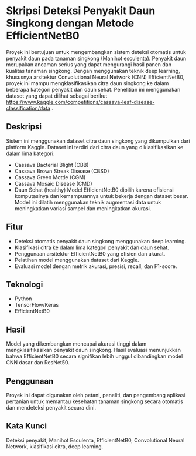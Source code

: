 # Skripsi Deteksi Penyakit Daun Singkong dengan Metode EfficientNetB0
Proyek ini bertujuan untuk mengembangkan sistem deteksi otomatis untuk penyakit daun pada tanaman singkong (Manihot esculenta). Penyakit daun merupakan ancaman serius yang dapat mengurangi hasil panen dan kualitas tanaman singkong. Dengan menggunakan teknik deep learning, khususnya arsitektur Convolutional Neural Network (CNN) EfficientNetB0, proyek ini mampu mengklasifikasikan citra daun singkong ke dalam beberapa kategori penyakit dan daun sehat. Penelitian ini menggunakan dataset yang dapat dilihat sebagai berikut https://www.kaggle.com/competitions/cassava-leaf-disease-classification/data .

## Deskripsi
Sistem ini menggunakan dataset citra daun singkong yang dikumpulkan dari platform Kaggle. Dataset ini terdiri dari citra daun yang diklasifikasikan ke dalam lima kategori:
- Cassava Bacterial Blight (CBB)
- Cassava Brown Streak Disease (CBSD)
- Cassava Green Mottle (CGM)
- Cassava Mosaic Disease (CMD)
- Daun Sehat (healthy)
Model EfficientNetB0 dipilih karena efisiensi komputasinya dan kemampuannya untuk bekerja dengan dataset besar. Model ini dilatih menggunakan teknik augmentasi data untuk meningkatkan variasi sampel dan meningkatkan akurasi.

## Fitur
- Deteksi otomatis penyakit daun singkong menggunakan deep learning.
- Klasifikasi citra ke dalam lima kategori penyakit dan daun sehat.
- Penggunaan arsitektur EfficientNetB0 yang efisien dan akurat.
- Pelatihan model menggunakan dataset dari Kaggle.
- Evaluasi model dengan metrik akurasi, presisi, recall, dan F1-score.

## Teknologi
- Python
- TensorFlow/Keras
- EfficientNetB0

## Hasil
Model yang dikembangkan mencapai akurasi tinggi dalam mengklasifikasikan penyakit daun singkong. Hasil evaluasi menunjukkan bahwa EfficientNetB0 secara signifikan lebih unggul dibandingkan model CNN dasar dan ResNet50.

## Penggunaan
Proyek ini dapat digunakan oleh petani, peneliti, dan pengembang aplikasi pertanian untuk memantau kesehatan tanaman singkong secara otomatis dan mendeteksi penyakit secara dini.

## Kata Kunci
Deteksi penyakit, Manihot Esculenta, EfficientNetB0, Convolutional Neural Network, klasifikasi citra, deep learning.
